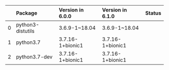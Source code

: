 <!-- markdown-link-check-disable -->

|    | Package           | Version in 6.0.0   | Version in 6.1.0   | Status   |
|---:|:------------------|:-------------------|:-------------------|:---------|
|  0 | python3-distutils | 3.6.9-1~18.04      | 3.6.9-1~18.04      |          |
|  1 | python3.7         | 3.7.16-1+bionic1   | 3.7.16-1+bionic1   |          |
|  2 | python3.7-dev     | 3.7.16-1+bionic1   | 3.7.16-1+bionic1   |          |